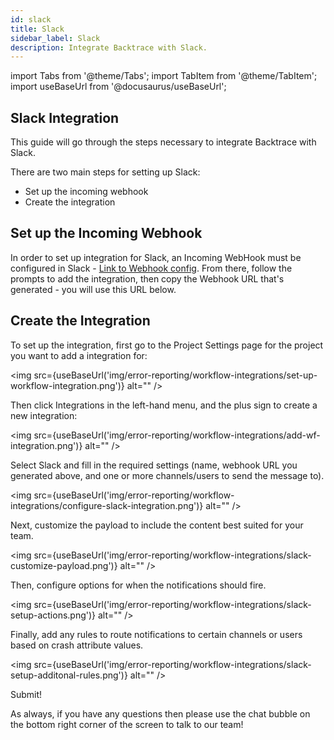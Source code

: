 ```yaml
---
id: slack
title: Slack
sidebar_label: Slack
description: Integrate Backtrace with Slack.
---
```

import Tabs from '@theme/Tabs';
import TabItem from '@theme/TabItem';
import useBaseUrl from '@docusaurus/useBaseUrl';

## Slack Integration
This guide will go through the steps necessary to integrate Backtrace with Slack.

There are two main steps for setting up Slack:
- Set up the incoming webhook
- Create the integration

## Set up the Incoming Webhook
In order to set up integration for Slack, an Incoming WebHook must be configured in Slack - [Link to Webhook config](https://my.slack.com/services/new/incoming-webhook/). From there, follow the prompts to add the integration, then copy the Webhook URL that's generated - you will use this URL below.

## Create the Integration
To set up the integration, first go to the Project Settings page for the project you want to add a integration for:

<img src={useBaseUrl('img/error-reporting/workflow-integrations/set-up-workflow-integration.png')} alt="" />

Then click Integrations in the left-hand menu, and the plus sign to create a new integration:

<img src={useBaseUrl('img/error-reporting/workflow-integrations/add-wf-integration.png')} alt="" />

Select Slack and fill in the required settings (name, webhook URL you generated above, and one or more channels/users to send the message to).

<img src={useBaseUrl('img/error-reporting/workflow-integrations/configure-slack-integration.png')} alt="" />

Next, customize the payload to include the content best suited for your team.

<img src={useBaseUrl('img/error-reporting/workflow-integrations/slack-customize-payload.png')} alt="" />

Then, configure options for when the notifications should fire.

<img src={useBaseUrl('img/error-reporting/workflow-integrations/slack-setup-actions.png')} alt="" />

Finally, add any rules to route notifications to certain channels or users based on crash attribute values.

<img src={useBaseUrl('img/error-reporting/workflow-integrations/slack-setup-additonal-rules.png')} alt="" />

Submit!

As always, if you have any questions then please use the chat bubble on the bottom right corner of the screen to talk to our team!
